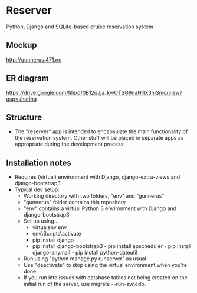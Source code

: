 # Reserver
Python, Django and SQLite-based cruise reservation system

## Mockup
http://gunnerus.471.no

## ER diagram
https://drive.google.com/file/d/0B12qJja_kwUTSG9naHl1X3hiSmc/view?usp=sharing

## Structure
 - The "reserver" app is intended to encapsulate the main functionality of the reservation system. Other stuff will be placed in separate apps as appropriate during the development process.

## Installation notes
 - Requires (virtual) environment with Django, django-extra-views and django-bootstrap3
 - Typical dev setup:
      - Working directory with two folders, "env" and "gunnerus"
      - "gunnerus" folder contains this repository
      - "env" contains a virtual Python 3 environment with Django and django-bootstrap3
      - Set up using...
           - virtualenv env
           - env\Scripts\activate
           - pip install django
           - pip install django-bootstrap3
	   - pip install apscheduler
	   - pip install django-anymail
	   - pip install python-dateutil
      - Run using "python manage.py runserver" as usual
      - Use "deactivate" to stop using the virtual environment when you're done
      - If you run into issues with database tables not being created on the initial run of the server, use migrate --run-syncdb.
